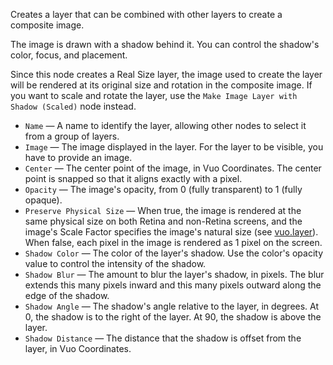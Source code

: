 Creates a layer that can be combined with other layers to create a composite image. 

The image is drawn with a shadow behind it.  You can control the shadow's color, focus, and placement.

Since this node creates a Real Size layer, the image used to create the layer will be rendered at its original size and rotation in the composite image. If you want to scale and rotate the layer, use the `Make Image Layer with Shadow (Scaled)` node instead.

   - `Name` — A name to identify the layer, allowing other nodes to select it from a group of layers. 
   - `Image` — The image displayed in the layer. For the layer to be visible, you have to provide an image. 
   - `Center` — The center point of the image, in Vuo Coordinates.  The center point is snapped so that it aligns exactly with a pixel.
   - `Opacity` — The image's opacity, from 0 (fully transparent) to 1 (fully opaque). 
   - `Preserve Physical Size` — When true, the image is rendered at the same physical size on both Retina and non-Retina screens, and the image's Scale Factor specifies the image's natural size (see [vuo.layer](vuo-nodeset://vuo.layer)).  When false, each pixel in the image is rendered as 1 pixel on the screen.
   - `Shadow Color` — The color of the layer's shadow.  Use the color's opacity value to control the intensity of the shadow.
   - `Shadow Blur` — The amount to blur the layer's shadow, in pixels.  The blur extends this many pixels inward and this many pixels outward along the edge of the shadow. 
   - `Shadow Angle` — The shadow's angle relative to the layer, in degrees. At 0, the shadow is to the right of the layer. At 90, the shadow is above the layer. 
   - `Shadow Distance` — The distance that the shadow is offset from the layer, in Vuo Coordinates. 
